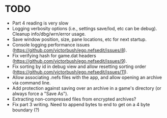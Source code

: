 # TODO
- Part 4 reading is very slow
- Logging verbosity options (i.e., settings save/lod, etc can be debug). Cleanup info/dbg/wrn/error usage.
- Save window position, size, pane locations, etc for next startup.
- Console logging performance issues (https://github.com/victorbush/ego.nefsedit/issues/8).
- Fix verifying hash for game.dat headers (https://github.com/victorbush/ego.nefsedit/issues/9).
- Fix sorting by id in debug view and allow resetting sorting order (https://github.com/victorbush/ego.nefsedit/issues/11).
- Allow associating .nefs files with the app, and allow opening an archive via command line.
- Add protection against saving over an archive in a game's directory (or always force a "Save As").
- Extracting non-compressed files from encrypted archives?
- Fix part 3 writing. Need to append bytes to end to get on a 4 byte boundary (?)